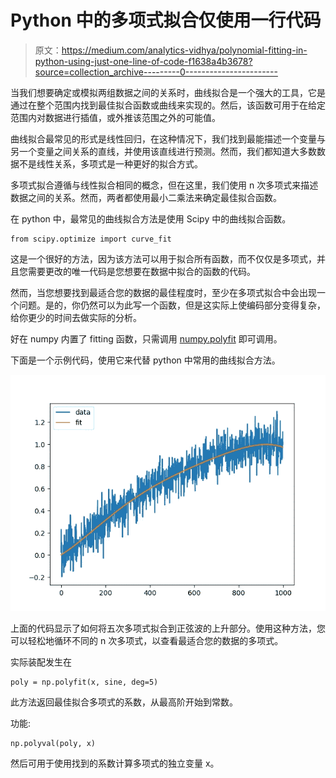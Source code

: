 # Python 中的多项式拟合仅使用一行代码

> 原文：<https://medium.com/analytics-vidhya/polynomial-fitting-in-python-using-just-one-line-of-code-f1638a4b3678?source=collection_archive---------0----------------------->

当我们想要确定或模拟两组数据之间的关系时，曲线拟合是一个强大的工具，它是通过在整个范围内找到最佳拟合函数或曲线来实现的。然后，该函数可用于在给定范围内对数据进行插值，或外推该范围之外的可能值。

曲线拟合最常见的形式是线性回归，在这种情况下，我们找到最能描述一个变量与另一个变量之间关系的直线，并使用该直线进行预测。然而，我们都知道大多数数据不是线性关系，多项式是一种更好的拟合方式。

多项式拟合遵循与线性拟合相同的概念，但在这里，我们使用 n 次多项式来描述数据之间的关系。然而，两者都使用最小二乘法来确定最佳拟合函数。

在 python 中，最常见的曲线拟合方法是使用 Scipy 中的曲线拟合函数。

```
from scipy.optimize import curve_fit
```

这是一个很好的方法，因为该方法可以用于拟合所有函数，而不仅仅是多项式，并且您需要更改的唯一代码是您想要在数据中拟合的函数的代码。

然而，当您想要找到最适合您的数据的最佳程度时，至少在多项式拟合中会出现一个问题。是的，你仍然可以为此写一个函数，但是这实际上使编码部分变得复杂，给你更少的时间去做实际的分析。

好在 numpy 内置了 fitting 函数，只需调用 [numpy.polyfit](https://numpy.org/doc/stable/reference/generated/numpy.polyfit.html) 即可调用。

下面是一个示例代码，使用它来代替 python 中常用的曲线拟合方法。

![](img/043da8f3f66152e6cd9744818decd69f.png)

上面的代码显示了如何将五次多项式拟合到正弦波的上升部分。使用这种方法，您可以轻松地循环不同的 n 次多项式，以查看最适合您的数据的多项式。

实际装配发生在

```
poly = np.polyfit(x, sine, deg=5)
```

此方法返回最佳拟合多项式的系数，从最高阶开始到常数。

功能:

```
np.polyval(poly, x)
```

然后可用于使用找到的系数计算多项式的独立变量 x。